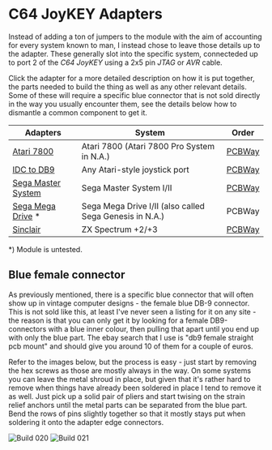 # C64 JoyKEY Adapters
Instead of adding a ton of jumpers to the module with the aim of accounting for every system known to man, I instead chose to leave those details up to the adapter. These generally slot into the specific system, connecteded up to port 2 of the *C64 JoyKEY* using a 2x5 pin *JTAG* or *AVR* cable.

Click the adapter for a more detailed description on how it is put together, the parts needed to build the thing as well as any other relevant details. Some of these will require a specific blue connector that is not sold directly in the way you usually encounter them, see the details below how to dismantle a common component to get it.

| Adapters                                                                                           | System                        | Order   |
| -------------------------------------------------------------------------------------------------- | ----------------------------- | ------- |
| [Atari 7800](https://github.com/tebl/C64-JoyKEY/tree/main/adapters/Atari%207800)                   | Atari 7800 (Atari 7800 Pro System in N.A.)                               | [PCBWay](https://www.pcbway.com/project/shareproject/C64_JoyKEY__Atari_7800_adapter_.html) |
| [IDC to DB9](https://github.com/tebl/C64-JoyKEY/tree/main/adapters/IDC%20to%20DB9)                 | Any Atari-style joystick port | [PCBWay](https://www.pcbway.com/project/shareproject/C64_JoyKEY__IDC_to_DB9_.html) |
| [Sega Master System](https://github.com/tebl/C64-JoyKEY/tree/main/adapters/Sega%20Master%20System) | Sega Master System I/II       | [PCBWay](https://www.pcbway.com/project/shareproject/C64_JoyKEY__Sega_Master_System_adapter_.html)  |
| [Sega Mega Drive](https://github.com/tebl/C64-JoyKEY/tree/main/adapters/Sega%20Mega%20Drive)  * | Sega Mega Drive I/II (also called Sega Genesis in N.A.) | PCBWay |
| [Sinclair](https://github.com/tebl/C64-JoyKEY/tree/main/adapters/Sinclair)                       | ZX Spectrum +2/+3             | [PCBWay](https://www.pcbway.com/project/shareproject/C64_JoyKEY__Sinclair_adapter_.html)  |

*) Module is untested.

## Blue female connector
As previously mentioned, there is a specific blue connector that will often show up in vintage computer designs - the female blue DB-9 connector. This is not sold like this, at least I've never seen a listing for it on any site - the reason is that you can only get it by looking for a female DB9-connectors with a blue inner colour, then pulling that apart until you end up with only the blue part. The ebay search that I use is "db9 female straight pcb mount" and should give you around 10 of them for a couple of euros.

Refer to the images below, but the process is easy - just start by removing the hex screws as those are mostly always in the way. On some systems you can leave the metal shroud in place, but given that it's rather hard to remove when things have already been soldered in place I tend to remove it as well. Just pick up a solid pair of pliers and start twising on the strain relief anchors until the metal parts can be separated from the blue part. Bend the rows of pins slightly together so that it mostly stays put when soldering it onto the adapter edge connectors.

![Build 020](https://github.com/tebl/C64-JoyKEY/raw/main/gallery/build_020.jpg)
![Build 021](https://github.com/tebl/C64-JoyKEY/raw/main/gallery/build_021.jpg)